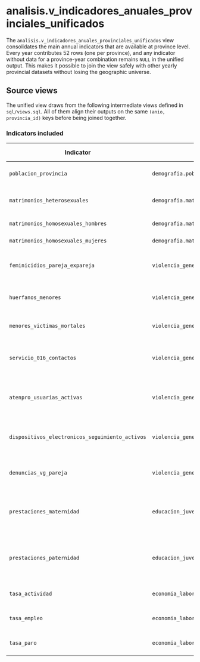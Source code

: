 # analisis.v_indicadores_anuales_provinciales_unificados

The `analisis.v_indicadores_anuales_provinciales_unificados` view consolidates the main annual indicators that are available at province level. Every year contributes 52 rows (one per province), and any indicator without data for a province-year combination remains `NULL` in the unified output. This makes it possible to join the view safely with other yearly provincial datasets without losing the geographic universe.

## Source views

The unified view draws from the following intermediate views defined in `sql/views.sql`. All of them align their outputs on the same `(anio, provincia_id)` keys before being joined together.

### Indicators included

| Indicator | Table | Intermediate view | Aggregation logic | Time period |
| --- | --- | --- | --- | --- |
| `poblacion_provincia` | `demografia.poblacion_municipios` | `analisis.v_poblacion_provincial` | Sum of municipal population for men and women | 1996-2024 |
| `matrimonios_heterosexuales` | `demografia.matrimonios_heterosexuales` | `analisis.v_matrimonios_heterosexuales_anual` | Sum of marriages where `estado_civil_anterior = 'Total'` | 1975-2023 |
| `matrimonios_homosexuales_hombres` | `demografia.matrimonios_homosexuales` | `analisis.v_matrimonios_homosexuales_anual` | Sum of marriages between men | 2005-2023 |
| `matrimonios_homosexuales_mujeres` | `demografia.matrimonios_homosexuales` | `analisis.v_matrimonios_homosexuales_anual` | Sum of marriages between women | 2005-2023 |
| `feminicidios_pareja_expareja` | `violencia_genero.feminicidios_pareja_expareja` | `analisis.v_feminicidios_pareja_expareja_anual` | Sum of reported femicides (zeros are backfilled when no records exist) | 2003-2024 |
| `huerfanos_menores` | `violencia_genero.feminicidios_pareja_expareja` | `analisis.v_feminicidios_pareja_expareja_anual` | Sum of orphaned minors (available from 2013 onwards; earlier years remain `NULL`) | 2013-2024 |
| `menores_victimas_mortales` | `violencia_genero.menores_victimas_mortales` | `analisis.v_menores_victimas_mortales_anual` | Sum of victims (zeros are backfilled when no records exist) | 2013-2024 |
| `servicio_016_contactos` | `violencia_genero.servicio_016` | `analisis.v_servicio_016_anual` | Sum of calls, WhatsApp, emails and chats (zeros are backfilled when no records exist) | 2008-2024 |
| `atenpro_usuarias_activas` | `violencia_genero.usuarias_atenpro` | `analisis.v_atenpro_usuarias_activas_anual` | December measurement (end-of-year active users; missing years remain `NULL`) | 2005-2024 |
| `dispositivos_electronicos_seguimiento_activos` | `violencia_genero.dispositivos_electronicos_seguimiento` | `analisis.v_dispositivos_electronicos_seguimiento_anual` | December measurement (end-of-year active devices; missing years remain `NULL`) | 2009-2024 |
| `denuncias_vg_pareja` | `violencia_genero.denuncias_vg_pareja` | `analisis.v_denuncias_vg_pareja_anual` | Sum of complaints (zeros are backfilled when no records exist) | 2009-2024 |
| `prestaciones_maternidad` | `educacion_juventud.prestaciones_maternidad_paternidad` | `analisis.v_prestaciones_maternidad_paternidad_anual` | Sum of maternity benefits (`percibidas_madre` + `percibidas_padre` when `tipo = 'Maternidad'`) | 2002-2019 |
| `prestaciones_paternidad` | `educacion_juventud.prestaciones_maternidad_paternidad` | `analisis.v_prestaciones_maternidad_paternidad_anual` | Sum of paternity benefits (`percibidas_padre` when `tipo = 'Paternidad'`; `NULL` before 2007) | 2007-2019 |
| `tasa_actividad` | `economia_laboral.tasa_actividad_paro_empleo` | `analisis.v_tasa_actividad_paro_empleo_anual` | Average of the four quarterly totals for the year | 2002-2024 |
| `tasa_empleo` | `economia_laboral.tasa_actividad_paro_empleo` | `analisis.v_tasa_actividad_paro_empleo_anual` | Average of the four quarterly totals for the year | 2002-2024 |
| `tasa_paro` | `economia_laboral.tasa_actividad_paro_empleo` | `analisis.v_tasa_actividad_paro_empleo_anual` | Average of the four quarterly totals for the year | 2002-2024 |